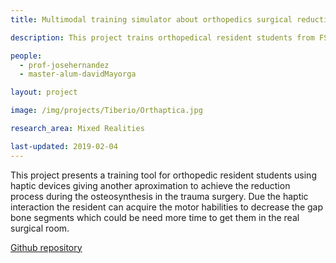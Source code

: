 ```yaml
---
title: Multimodal training simulator about orthopedics surgical reduction as residency module

description: This project trains orthopedical resident students from FSFB to achieve the reduction process during the osteosynthesis in  the trauma surgery.

people:
  - prof-josehernandez
  - master-alum-davidMayorga

layout: project

image: /img/projects/Tiberio/Orthaptica.jpg

research_area: Mixed Realities

last-updated: 2019-02-04
---
```


This project presents a training tool for orthopedic resident students using haptic devices giving another aproximation to achieve the reduction process during the osteosynthesis in the trauma surgery. Due the haptic interaction the resident can acquire the motor habilities to decrease the gap bone segments which could be need more time to get them in the real surgical room.

[Github repository](https://github.com/damayor/OrtopediaHaptica)

